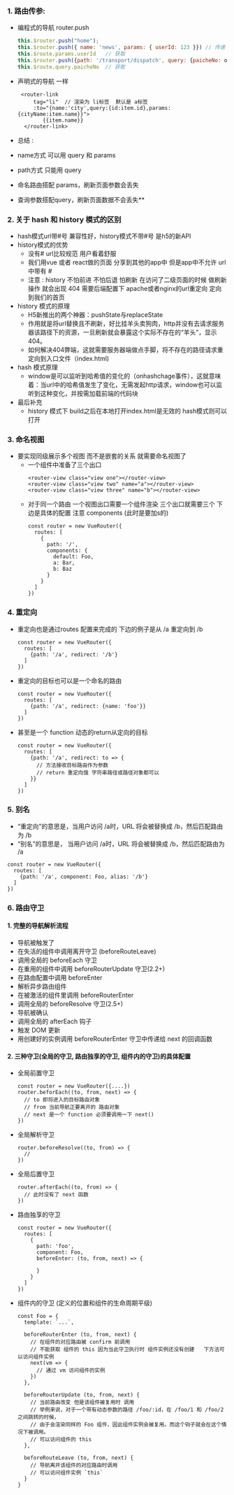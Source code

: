 ### 1. 路由传参:

- 编程式的导航  router.push

  ```js
  this.$router.push("home");
  this.$router.push({ name: 'news', params: { userId: 123 }}) // 传递
  this.$route.params.userId   // 获取
  this.$router.push({path: '/transport/dispatch', query: {paicheNo: obj.paicheNo}}) // 传递
  this.$route.query.paicheNo  // 获取
  ```

- 声明式的导航  <router-link>  一样

  ```
   <router-link 
       tag="li"  // 渲染为 li标签  默认是 a标签
       :to="{name:'city',query:{id:item.id},params:{cityName:item.name}}">
          {{item.name}}
    </router-link>
  ```

-  总结 :  
  - name方式 可以用 query  和 params
  - path方式  只能用 query
  - 命名路由搭配 params，刷新页面参数会丢失
  - 查询参数搭配query，刷新页面数据不会丢失**

### 2. 关于 hash 和 history 模式的区别
- hash模式url带#号 兼容性好，history模式不带#号 是h5的新API
- history模式的优势
  - 没有# url比较规范 用户看着舒服
  - 我们用vue 或者 react做的页面 分享到其他的app中 但是app中不允许 url 中带有 # 
  - 注意 : history 不怕前进 不怕后退 怕刷新  在访问了二级页面的时候 做刷新操作 就会出现 404 需要后端配置下 apache或者nginx的url重定向 定向到我们的首页
- history 模式的原理
  - H5新推出的两个神器：pushState与replaceState
  - 作用就是将url替换且不刷新，好比挂羊头卖狗肉，http并没有去请求服务器该路径下的资源，一旦刷新就会暴露这个实际不存在的“羊头”，显示404。
  - 如何解决404弊端，这就需要服务器端做点手脚，将不存在的路径请求重定向到入口文件（index.html)
- hash 模式原理
  - window是可以监听到哈希值的变化的（onhashchage事件），这就意味着：当url中的哈希值发生了变化，无需发起http请求，window也可以监听到这种变化，并按需加载前端的代码块
- 最后补充
  - history 模式下 build之后在本地打开index.html是无效的 hash模式则可以打开

### 3. 命名视图
- 要实现同级展示多个视图 而不是嵌套的关系 就需要命名视图了
  - 一个组件中准备了三个出口
    ```
    <router-view class="view one"></router-view>
    <router-view class="view two" name="a"></router-view>
    <router-view class="view three" name="b"></router-view>
    ```
  - 对于同一个路由 一个视图出口需要一个组件渲染 三个出口就需要三个 下边是具体的配置 注意 components (此时是要加s的)
    ```
    const router = new VueRouter({
      routes: [
        {
          path: '/',
          components: {
            default: Foo,
            a: Bar,
            b: Baz
          }
        }
      ]
    }) 
    ```

### 4. 重定向 
- 重定向也是通过routes 配置来完成的 下边的例子是从 /a 重定向到 /b
  ```
  const router = new VueRouter({
    routes: [
      {path: '/a', redirect: '/b'}
    ]
  })
  ```
- 重定向的目标也可以是一个命名的路由
  ```
  const router = new VueRouter({
    routes: [
      {path: '/a', redirect: {name: 'foo'}}
    ]
  })
  ```
- 甚至是一个 function 动态的return从定向的目标
  ```
  const router = new VueRouter({
    routes: [
      {path: '/a', redirect: to => {
        // 方法接收目标路由作为参数
        // return 重定向饿 字符串路径或路径对象都可以
      }}
    ]
  })
  ```

### 5. 别名
- “重定向”的意思是，当用户访问 /a时，URL 将会被替换成 /b，然后匹配路由为 /b
- “别名”的意思是，  当用户访问 /a时，URL 将会被替换成 /b，然后匹配路由为 /a
```
const router = new VueRouter({
  routes: [
    {path: '/a', component: Foo, alias: '/b'}
  ]
})

```
### 6. 路由守卫
#### 1. 完整的导航解析流程
- 导航被触发了
- 在失活的组件中调用离开守卫  (beforeRouteLeave)
- 调用全局的 beforeEach 守卫
- 在重用的组件中调用 beforeRouterUpdate 守卫(2.2+)
- 在路由配置中调用 beforeEnter
- 解析异步路由组件
- 在被激活的组件里调用 beforeRouterEnter
- 调用全局的 beforeResolve 守卫(2.5+)
- 导航被确认
- 调用全局的 afterEach 钩子
- 触发 DOM 更新
- 用创建好的实例调用 beforeRouterEnter 守卫中传递给 next 的回调函数
#### 2. 三种守卫(全局的守卫, 路由独享的守卫, 组件内的守卫)的具体配置
- 全局前置守卫
  ```
  const router = new VueRouter({....})
  router.beforEach((to, from, next) => {
    // to 即将进入的目标路由对象
    // from 当前导航正要离开的 路由对象
    // next 是一个 function 必须要调用一下 next()  
  })
  ```
- 全局解析守卫
  ```
  router.beforeResolve((to, from) => {
    // 
  })
  ```
- 全局后置守卫
  ```
  router.afterEach((to, from) => {
    // 此时没有了 next 函数
  })
  ```
- 路由独享的守卫
  ```
  const router = new VueRouter({
    routes: [
      {
        path: 'foo',
        component: Foo,
        beforeEnter: (to, from, next) => {

        }
      }
    ]
  })
  ```
- 组件内的守卫 (定义的位置和组件的生命周期平级)
  ```
  const Foo = {
    template: `...`,

    beforeRouterEnter (to, from, next) {
      // 在组件的对应路由被 confirm 前调用
      // 不能获取 组件的 this 因为当此守卫执行时 组件实例还没有创建   下方法可以访问组件实例  
      next(vm => {
        // 通过 vm 访问组件的实例 
      })
    },

    beforeRouterUpdate (to, from, next) {
      // 当前路由改变 但是该组件被复用时 调用
      // 举例来说，对于一个带有动态参数的路径 /foo/:id，在 /foo/1 和 /foo/2 之间跳转的时候，
      // 由于会渲染同样的 Foo 组件，因此组件实例会被复用。而这个钩子就会在这个情况下被调用。
      // 可以访问组件的 this
    },

    beforeRouteLeave (to, from, next) {
      // 导航离开该组件的对应路由时调用
      // 可以访问组件实例 `this`
    }
  }
  ```
















